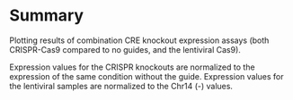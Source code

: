 # Summary

Plotting results of combination CRE knockout expression assays (both CRISPR-Cas9 compared to no guides, and the lentiviral Cas9).

Expression values for the CRISPR knockouts are normalized to the expression of the same condition without the guide.
Expression values for the lentiviral samples are normalized to the Chr14 (-) values.
